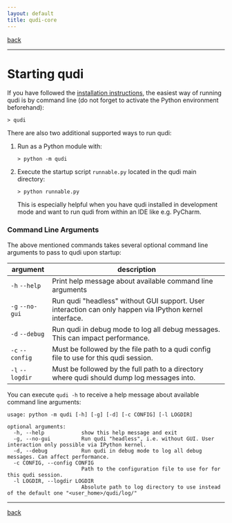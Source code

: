 ```yaml
---
layout: default
title: qudi-core
---
```


[back](../index.md)

---

# Starting qudi
If you have followed the [installation instructions](installation.md), the easiest way of running 
qudi is by command line (do not forget to activate the Python environment beforehand):
```shell
> qudi
```

There are also two additional supported ways to run qudi:
1. Run as a Python module with:
   ```shell
   > python -m qudi
   ```
2. Execute the startup script `runnable.py` located in the qudi main directory: 
   ```shell
   > python runnable.py
   ```
   This is especially helpful when you have qudi installed in development mode and want to run qudi 
   from within an IDE like e.g. PyCharm.

### Command Line Arguments
The above mentioned commands takes several optional command line arguments to pass to qudi upon 
startup:

| argument        | description                                                   |
| --------------- | ------------------------------------------------------------- |
| `-h` `--help`   | Print help message about available command line arguments     |
| `-g` `--no-gui` | Run qudi "headless" without GUI support. User interaction can only happen via IPython kernel interface. |
| `-d` `--debug`  | Run qudi in debug mode to log all debug messages. This can impact performance. |
| `-c` `--config` | Must be followed by the file path to a qudi config file to use for this qudi session. |
| `-l` `--logdir` | Must be followed by the full path to a directory where qudi should dump log messages into. |

You can execute `qudi -h` to receive a help message about available command line arguments:
```
usage: python -m qudi [-h] [-g] [-d] [-c CONFIG] [-l LOGDIR]

optional arguments:
  -h, --help            show this help message and exit
  -g, --no-gui          Run qudi "headless", i.e. without GUI. User interaction only possible via IPython kernel.
  -d, --debug           Run qudi in debug mode to log all debug messages. Can affect performance.
  -c CONFIG, --config CONFIG
                        Path to the configuration file to use for for this qudi session.
  -l LOGDIR, --logdir LOGDIR
                        Absolute path to log directory to use instead of the default one "<user_home>/qudi/log/"
```

---

[back](../index.md)